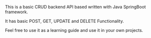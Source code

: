 This is a basic CRUD backend API based written with Java SpringBoot framework.

It has basic POST, GET, UPDATE and DELETE Functionality.

Feel free to use it as a learning guide and use it in your own projects.
